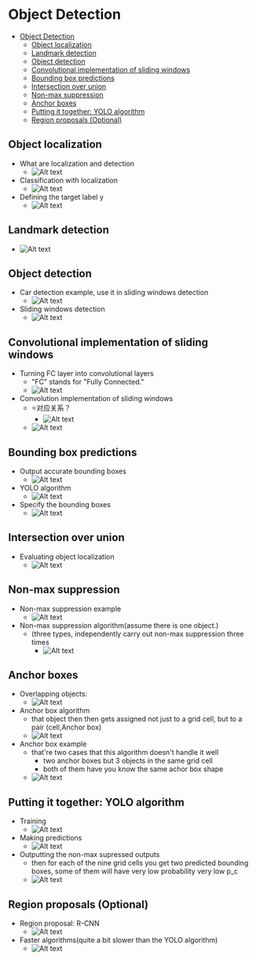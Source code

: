 # Object Detection

- [Object Detection](#object-detection)
  - [Object localization](#object-localization)
  - [Landmark detection](#landmark-detection)
  - [Object detection](#object-detection-1)
  - [Convolutional implementation of sliding windows](#convolutional-implementation-of-sliding-windows)
  - [Bounding box predictions](#bounding-box-predictions)
  - [Intersection over union](#intersection-over-union)
  - [Non-max suppression](#non-max-suppression)
  - [Anchor boxes](#anchor-boxes)
  - [Putting it together: YOLO algorithm](#putting-it-together-yolo-algorithm)
  - [Region proposals (Optional)](#region-proposals-optional)

## Object localization

- What are localization and detection
  - ![Alt text](images/image-208.png)
- Classification with localization
  - ![Alt text](images/image-209.png)
- Defining the target label y
  - ![Alt text](images/image-210.png)

## Landmark detection

- ![Alt text](images/image-215.png)

## Object detection

- Car detection example, use it in sliding windows detection
  - ![Alt text](images/image-216.png)
- Sliding windows detection
  - ![Alt text](images/image-217.png)

## Convolutional implementation of sliding windows

- Turning FC layer into convolutional layers
  - "FC" stands for "Fully Connected."
  - ![Alt text](images/image-218.png)
- Convolution implementation of sliding windows
  - ⭐对应关系？
    - ![Alt text](images/image-219.png)
  - ![Alt text](images/image-220.png)

## Bounding box predictions

- Output accurate bounding boxes
  - ![Alt text](images/image-221.png)
- YOLO algorithm
  - ![Alt text](images/image-222.png)
- Specify the bounding boxes
  - ![Alt text](images/image-223.png)

## Intersection over union

- Evaluating object localization
  - ![Alt text](images/image-224.png)

## Non-max suppression

- Non-max suppression example
  - ![Alt text](images/image-225.png)
- Non-max suppression algorithm(assume there is one object.)
  - (three types, independently carry out non-max suppression three times
    - ![Alt text](images/image-226.png)

## Anchor boxes

- Overlapping objects:
  - ![Alt text](images/image-227.png)
- Anchor box algorithm
  - that object then then gets assigned not just to a grid cell, but to a pair (cell,Anchor box)
  - ![Alt text](images/image-228.png)
- Anchor box example
  - that're two cases that this algorithm doesn't handle it well
    - two anchor boxes but 3 objects in the same grid cell
    - both of them have you know the same achor box shape
  - ![Alt text](images/image-229.png)

## Putting it together: YOLO algorithm

- Training
  - ![Alt text](images/image-230.png)
- Making predictions
  - ![Alt text](images/image-231.png)
- Outputting the non-max supressed outputs
  - then for each of the nine grid cells you get two predicted bounding boxes, some of them will have very low probability very low p_c
  - ![Alt text](images/image-232.png)

## Region proposals (Optional)

- Region proposal: R-CNN
  - ![Alt text](images/image-233.png)
- Faster algorithms(quite a bit slower than the YOLO algorithm)
  - ![Alt text](images/image-234.png)